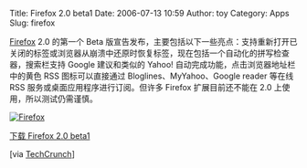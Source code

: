 Title: Firefox 2.0 beta1
Date: 2006-07-13 10:59
Author: toy
Category: Apps
Slug: firefox

[Firefox](http://www.firefox.com) 2.0 的第一个 Beta
版宣告发布，主要包括以下一些亮点：支持重新打开已关闭的标签或浏览器从崩溃中还原时恢复标签，现在包括一个自动化的拼写检查器，搜索栏支持
Google 建议和类似的 Yahoo! 自动完成功能，点击浏览器地址栏中的黄色 RSS
图标可以直接通过 Bloglines、MyYahoo、Google reader 等在线 RSS
服务或桌面应用程序进行订阅。但许多 Firefox 扩展目前还不能在 2.0
上使用，所以测试仍需谨慎。

[![Firefox](http://i.linuxtoy.org/i/firefox.png)](http://www.firefox.com)

[下载 Firefox 2.0
beta1](http://ftp.mozilla.org/pub/mozilla.org/firefox/releases/2.0b1/linux-i686/en-US/firefox-2.0b1.tar.gz)

[via
[TechCrunch](http://www.techcrunch.com/2006/07/12/firefox-20-beta-the-highlights/)]
